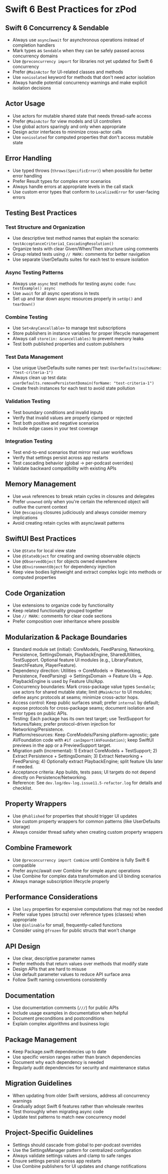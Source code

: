 # Swift 6 Best Practices for zPod

## Swift 6 Concurrency & Sendable

- Always use `async`/`await` for asynchronous operations instead of completion handlers
- Mark types as `Sendable` when they can be safely passed across concurrency domains
- Use `@preconcurrency import` for libraries not yet updated for Swift 6 concurrency
- Prefer `@MainActor` for UI-related classes and methods
- Use `nonisolated` keyword for methods that don't need actor isolation
- Always handle potential concurrency warnings and make explicit isolation decisions

## Actor Usage

- Use actors for mutable shared state that needs thread-safe access
- Prefer `@MainActor` for view models and UI controllers
- Use global actors sparingly and only when appropriate
- Design actor interfaces to minimize cross-actor calls
- Use `nonisolated` for computed properties that don't access mutable state

## Error Handling

- Use typed throws (`throws(SpecificError)`) when possible for better error handling
- Prefer Result types for complex error scenarios
- Always handle errors at appropriate levels in the call stack
- Use custom error types that conform to `LocalizedError` for user-facing errors

## Testing Best Practices

### Test Structure and Organization
- Use descriptive test method names that explain the scenario: `testAcceptanceCriteria1_CascadingResolution()`
- Organize tests with clear Given/When/Then structure using comments
- Group related tests using `// MARK:` comments for better navigation
- Use separate UserDefaults suites for each test to ensure isolation

### Async Testing Patterns
- Always use `async` test methods for testing async code: `func testExample() async`
- Use `await` for all async operations in tests
- Set up and tear down async resources properly in `setUp()` and `tearDown()`

### Combine Testing
- Use `Set<AnyCancellable>` to manage test subscriptions
- Store publishers in instance variables for proper lifecycle management
- Always call `store(in: &cancellables)` to prevent memory leaks
- Test both published properties and custom publishers

### Test Data Management
- Use unique UserDefaults suite names per test: `UserDefaults(suiteName: "test-criteria-1")`
- Always clean up test data: `userDefaults.removePersistentDomain(forName: "test-criteria-1")`
- Create fresh instances for each test to avoid state pollution

### Validation Testing
- Test boundary conditions and invalid inputs
- Verify that invalid values are properly clamped or rejected
- Test both positive and negative scenarios
- Include edge cases in your test coverage

### Integration Testing
- Test end-to-end scenarios that mirror real user workflows
- Verify that settings persist across app restarts
- Test cascading behavior (global → per-podcast overrides)
- Validate backward compatibility with existing APIs

## Memory Management

- Use `weak` references to break retain cycles in closures and delegates
- Prefer `unowned` only when you're certain the referenced object will outlive the current context
- Use `@escaping` closures judiciously and always consider memory implications
- Avoid creating retain cycles with async/await patterns

## SwiftUI Best Practices

- Use `@State` for local view state
- Use `@StateObject` for creating and owning observable objects
- Use `@ObservedObject` for objects owned elsewhere
- Use `@EnvironmentObject` for dependency injection
- Keep view bodies lightweight and extract complex logic into methods or computed properties

## Code Organization

- Use extensions to organize code by functionality
- Keep related functionality grouped together
- Use `// MARK:` comments for clear code sections
- Prefer composition over inheritance where possible

## Modularization & Package Boundaries

- Standard module set (initial): CoreModels, FeedParsing, Networking, Persistence, SettingsDomain, PlaybackEngine, SharedUtilities, TestSupport. Optional feature UI modules (e.g., LibraryFeature, SearchFeature, PlayerFeature).
- Dependency direction: Utilities → CoreModels → (Networking, Persistence, FeedParsing) → SettingsDomain → Feature UIs → App. PlaybackEngine is used by Feature UIs/App.
- Concurrency boundaries: Mark cross-package value types `Sendable`; use actors for shared mutable state; limit `@MainActor` to UI modules; define async protocols at seams; minimize cross-actor hops.
- Access control: Keep public surfaces small; prefer `internal` by default; expose protocols for cross-package seams; document isolation and error types on public APIs.
- Testing: Each package has its own test target; use TestSupport for fixtures/fakes; prefer protocol-driven injection for Networking/Persistence.
- Platform/resources: Keep CoreModels/Parsing platform-agnostic; gate AVFoundation code with `#if canImport(AVFoundation)`; keep SwiftUI previews in the app or a PreviewSupport target.
- Migration path (incremental): 1) Extract CoreModels + TestSupport; 2) Extract Persistence + SettingsDomain; 3) Extract Networking + FeedParsing; 4) Optionally extract PlaybackEngine; split feature UIs later if needed.
- Acceptance criteria: App builds, tests pass; UI targets do not depend directly on Persistence/Networking.
- Reference: See `dev.log/dev-log.issue11.5-refactor.log` for details and checklist.

## Property Wrappers

- Use `@Published` for properties that should trigger UI updates
- Use custom property wrappers for common patterns (like UserDefaults storage)
- Always consider thread safety when creating custom property wrappers

## Combine Framework

- Use `@preconcurrency import Combine` until Combine is fully Swift 6 compatible
- Prefer async/await over Combine for simple async operations
- Use Combine for complex data transformation and UI binding scenarios
- Always manage subscription lifecycle properly

## Performance Considerations

- Use `lazy` properties for expensive computations that may not be needed
- Prefer value types (structs) over reference types (classes) when appropriate
- Use `@inlinable` for small, frequently-called functions
- Consider using `@frozen` for public structs that won't change

## API Design

- Use clear, descriptive parameter names
- Prefer methods that return values over methods that modify state
- Design APIs that are hard to misuse
- Use default parameter values to reduce API surface area
- Follow Swift naming conventions consistently

## Documentation

- Use documentation comments (`///`) for public APIs
- Include usage examples in documentation when helpful
- Document preconditions and postconditions
- Explain complex algorithms and business logic

## Package Management

- Keep Package.swift dependencies up to date
- Use specific version ranges rather than branch dependencies
- Document why each dependency is needed
- Regularly audit dependencies for security and maintenance status

## Migration Guidelines

- When updating from older Swift versions, address all concurrency warnings
- Gradually adopt Swift 6 features rather than wholesale rewrites
- Test thoroughly when migrating async code
- Update test patterns to match new concurrency model

## Project-Specific Guidelines

- Settings should cascade from global to per-podcast overrides
- Use the SettingsManager pattern for centralized configuration
- Always validate settings values and clamp to safe ranges
- Ensure settings persist across app restarts
- Use Combine publishers for UI updates and change notifications
